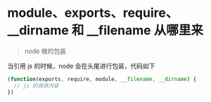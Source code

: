 # module、exports、require、__dirname 和 __filename 从哪里来

> node 做的包装

当引用 js 的时候，node 会在头尾进行包装，代码如下

```js
(function(exports, require, module, __filename, __dirname) {
  // js 的具体内容
})
```